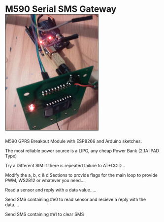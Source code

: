 # M590 Serial SMS Gateway<IMG SRC="https://raw.githubusercontent.com/downtrodden/monitor/gh-pages/M590_Arduino_small.jpg" HEIGHT="375" BORDER="1">
M590 GPRS Breakout Module with ESP8266 and Arduino sketches.

The most reliable power source is a LIPO, any cheap Power Bank (2.1A IPAD Type)

Try a Different SIM if there is repeated failure to AT+CCID...

Modify the a, b, c & d Sections to provide flags for the main loop
to provide PWM, WS2812 or whatever you need....

Read a sensor and reply with a data value.....

Send SMS containing #e0 to read sensor and recieve a reply with the data.... 

Send SMS containing #e1 to clear SMS
